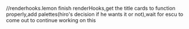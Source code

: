 //renderhooks.lemon
finish renderHooks,get  the title cards to function properly,add palettes(hiro's decision if he wants it or not),wait for escu to come out to continue working on this
